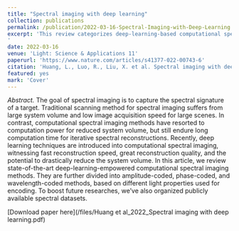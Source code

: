 ```yaml
---
title: "Spectral imaging with deep learning"
collection: publications
permalink: /publication/2022-03-16-Spectral-Imaging-with-Deep-Learning
excerpt: 'This review categorizes deep-learning-based computational spectral imaging methods and provides insight into amplitude, phase, and wavelength-based light encoding strategies for deep learning spectral reconstruction.
'
date: 2022-03-16
venue: 'Light: Science & Applications 11'
paperurl: 'https://www.nature.com/articles/s41377-022-00743-6'
citation: 'Huang, L., Luo, R., Liu, X. et al. Spectral imaging with deep learning. Light Sci Appl 11, 61 (2022). https://doi.org/10.1038/s41377-022-00743-6'
featured: yes
mark: 'Cover'
---
```


*Abstract.* The goal of spectral imaging is to capture the spectral signature of a target. Traditional scanning method for spectral imaging suffers from large system volume and low image acquisition speed for large scenes. In contrast, computational spectral imaging methods have resorted to computation power for reduced system volume, but still endure long computation time for iterative spectral reconstructions. Recently, deep learning techniques are introduced into computational spectral imaging, witnessing fast reconstruction speed, great reconstruction quality, and the potential to drastically reduce the system volume. In this article, we review state-of-the-art deep-learning-empowered computational spectral imaging methods. They are further divided into amplitude-coded, phase-coded, and wavelength-coded methods, based on different light properties used for encoding. To boost future researches, we’ve also organized publicly available spectral datasets.

[Download paper here](/files/Huang et al_2022_Spectral imaging with deep learning.pdf)

